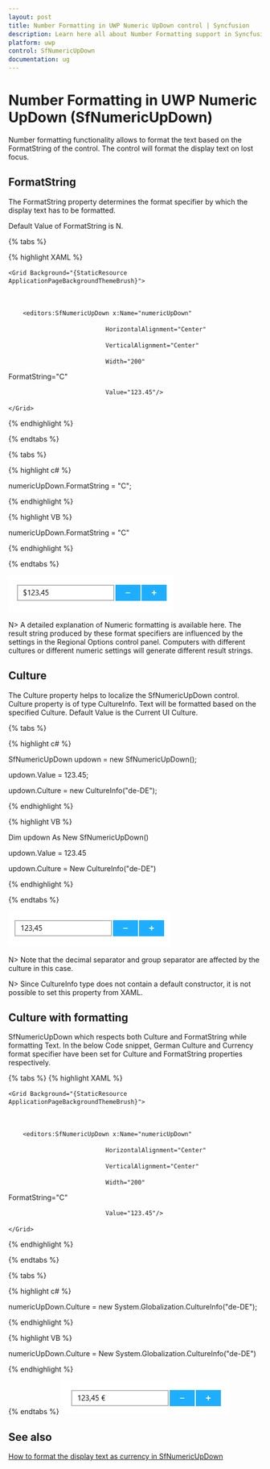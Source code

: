 ```yaml
---
layout: post
title: Number Formatting in UWP Numeric UpDown control | Syncfusion
description: Learn here all about Number Formatting support in Syncfusion UWP Numeric UpDown (SfNumericUpDown) control and more.
platform: uwp
control: SfNumericUpDown
documentation: ug
---
```


# Number Formatting in UWP Numeric UpDown (SfNumericUpDown)

Number formatting functionality allows to format the text based on the FormatString of the control. The control will format the display text on lost focus. 

## FormatString

The FormatString property determines the format specifier by which the display text has to be formatted.

Default Value of FormatString is N. 


{% tabs %}

{% highlight XAML %}

<Page xmlns:editors="using:Syncfusion.UI.Xaml.Controls.Input">

    <Grid Background="{StaticResource ApplicationPageBackgroundThemeBrush}">



        <editors:SfNumericUpDown x:Name="numericUpDown"

                               HorizontalAlignment="Center"

                               VerticalAlignment="Center"

                               Width="200" 

FormatString="C"

                               Value="123.45"/>

    </Grid>

</Page>

{% endhighlight %}

{% endtabs %}


{% tabs %}

{% highlight  c# %}

  numericUpDown.FormatString = "C";

{% endhighlight %}

{% highlight  VB %}

 numericUpDown.FormatString = "C"

{% endhighlight %}

{% endtabs %}

![Currency FormatString view](Concepts_images/Concepts_img1.png)

N>  A detailed explanation of Numeric formatting is available here. The result string produced by these format specifiers are influenced by the settings in the Regional Options control panel. Computers with different cultures or different numeric settings will generate different result strings.
 

## Culture

The Culture property helps to localize the SfNumericUpDown control. Culture property is of type CultureInfo. Text will be formatted based on the specified Culture. Default Value is the Current UI Culture.

{% tabs %}

{% highlight  c# %}

SfNumericUpDown updown = new SfNumericUpDown();

updown.Value = 123.45;

updown.Culture = new CultureInfo("de-DE");

{% endhighlight %}

{% highlight  VB %}

Dim updown As New SfNumericUpDown()

updown.Value = 123.45

updown.Culture = New CultureInfo("de-DE")

{% endhighlight %}

{% endtabs %}

![Germany Culture view](Concepts_images/Concepts_img3.png)


N> Note that the decimal separator and group separator are affected by the culture in this case.

N>  Since CultureInfo type does not contain a default constructor, it is not possible to set this property from XAML.



## Culture with formatting

SfNumericUpDown which respects both Culture and FormatString while formatting Text. In the below Code snippet, German Culture and Currency format specifier have been set for Culture and FormatString properties respectively.

{% tabs %}
{% highlight XAML %}

<Page xmlns:editors="using:Syncfusion.UI.Xaml.Controls.Input">

    <Grid Background="{StaticResource ApplicationPageBackgroundThemeBrush}">



        <editors:SfNumericUpDown x:Name="numericUpDown"

                               HorizontalAlignment="Center"

                               VerticalAlignment="Center"

                               Width="200" 

FormatString="C"

                               Value="123.45"/>

    </Grid>

</Page>

{% endhighlight %}

{% endtabs %}

{% tabs %}

{% highlight c# %}

numericUpDown.Culture = new System.Globalization.CultureInfo("de-DE");

{% endhighlight %}

{% highlight VB %}

numericUpDown.Culture = New System.Globalization.CultureInfo("de-DE")

{% endhighlight %}

{% endtabs %}
![Germany Culture Currency view](Concepts_images/Concepts_img5.png)

## See also

[How to format the display text as currency in SfNumericUpDown](https://support.syncfusion.com/kb/article/6349/how-to-format-display-text-as-currency-in-uwp-editor--numericupdown)
